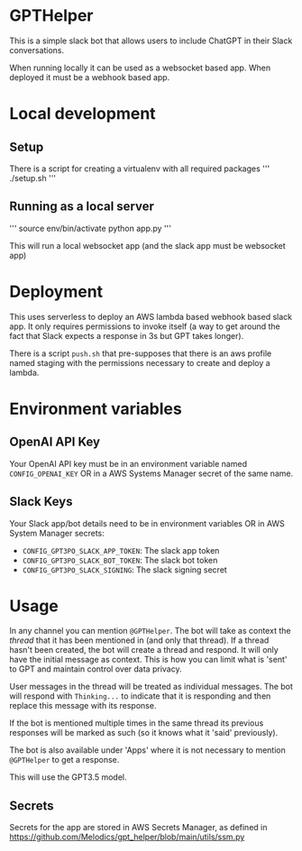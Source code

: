 # GPTHelper

This is a simple slack bot that allows users to include ChatGPT in their Slack conversations.

When running locally it can be used as a websocket based app. When deployed it must be a webhook based app.

# Local development
## Setup
There is a script for creating a virtualenv with all required packages
'''
./setup.sh
'''


## Running as a local server
'''
source env/bin/activate
python app.py
'''

This will run a local websocket app (and the slack app must be websocket app)


# Deployment
This uses serverless to deploy an AWS lambda based webhook based slack app. It only requires permissions to invoke itself (a way to get around the fact that Slack expects a response in 3s but GPT takes longer).

There is a script `push.sh` that pre-supposes that there is an aws profile named staging with the permissions necessary to create and deploy a lambda.


# Environment variables
## OpenAI API Key
Your OpenAI API key must be in an environment variable named `CONFIG_OPENAI_KEY` OR in a AWS Systems Manager secret of the same name. 

## Slack Keys
Your Slack app/bot details need to be in environment variables OR in AWS System Manager secrets:
* `CONFIG_GPT3PO_SLACK_APP_TOKEN`: The slack app token
* `CONFIG_GPT3PO_SLACK_BOT_TOKEN`: The slack bot token
* `CONFIG_GPT3PO_SLACK_SIGNING`: The slack signing secret

# Usage
In any channel you can mention `@GPTHelper`. The bot will take as context the _thread_ that it has been mentioned in (and only that thread). If a thread hasn't been created, the bot will create a thread and respond. It will only have the initial message as context. This is how you can limit what is 'sent' to GPT and maintain control over data privacy.

User messages in the thread will be treated as individual messages. The bot will respond with `Thinking...` to indicate that it is responding and then replace this message with its response.

If the bot is mentioned multiple times in the same thread its previous responses will be marked as such (so it knows what it 'said' previously).

The bot is also available under 'Apps' where it is not necessary to mention `@GPTHelper` to get a response. 

This will use the GPT3.5 model.

## Secrets
Secrets for the app are stored in AWS Secrets Manager, as defined in https://github.com/Melodics/gpt_helper/blob/main/utils/ssm.py
